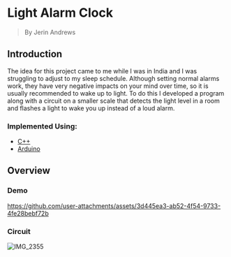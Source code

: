 # Light Alarm Clock
> By Jerin Andrews

## Introduction
The idea for this project came to me while I was in India and I was struggling to adjust to my sleep schedule. Although setting normal alarms work, they have very negative impacts on your mind over time, so it is usually recommended to wake up to light. To do this I developed a program along with a circuit on a smaller scale that detects the light level in a room and flashes a light to wake you up instead of a loud alarm.

### Implemented Using:
+ [C++](https://devdocs.io/cpp/)
+ [Arduino](https://docs.arduino.cc/)

## Overview

### Demo
https://github.com/user-attachments/assets/3d445ea3-ab52-4f54-9733-4fe28bebf72b

### Circuit
![IMG_2355](https://github.com/user-attachments/assets/3a1b5a1c-1960-4240-bc6d-a6ec31b8f00f)

